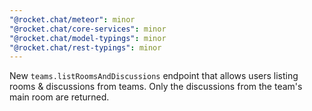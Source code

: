 ```yaml
---
"@rocket.chat/meteor": minor
"@rocket.chat/core-services": minor
"@rocket.chat/model-typings": minor
"@rocket.chat/rest-typings": minor
---
```


New `teams.listRoomsAndDiscussions` endpoint that allows users listing rooms & discussions from teams. Only the discussions from the team's main room are returned.
